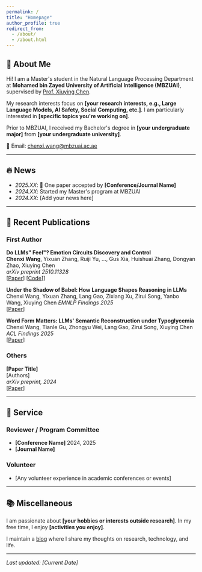 ```yaml
---
permalink: /
title: "Homepage"
author_profile: true
redirect_from: 
  - /about/
  - /about.html
---
```


<span id="about-me"></span>

## 👋 About Me

Hi! I am a Master's student in the Natural Language Processing Department at **Mohamed bin Zayed University of Artificial Intelligence (MBZUAI)**, supervised by [Prof. Xiuying Chen](https://iriscxy.github.io/). 

My research interests focus on **[your research interests, e.g., Large Language Models, AI Safety, Social Computing, etc.]**. I am particularly interested in **[specific topics you're working on]**.

Prior to MBZUAI, I received my Bachelor's degree in **[your undergraduate major]** from **[your undergraduate university]**.

📧 Email: [chenxi.wang@mbzuai.ac.ae](mailto:chenxi.wang@mbzuai.ac.ae)

---

<span id="news"></span>

## 🔥 News

- *2025.XX*: 🎉 One paper accepted by **[Conference/Journal Name]**
- *2024.XX*: Started my Master's program at MBZUAI
- *2024.XX*: [Add your news here]

---

<span id="publications"></span>

## 📝 Recent Publications

### First Author

**Do LLMs" Feel"? Emotion Circuits Discovery and Control**  
**Chenxi Wang**, Yixuan Zhang, Ruiji Yu, ..., Gus Xia, Huishuai Zhang, Dongyan Zhao, Xiuying Chen  
*arXiv preprint 2510.11328*  
\[[Paper](https://arxiv.org/abs/2510.11328)\] \[[Code](https://github.com/Aurora-cx/EmotionCircuits-LLM)\]]

**Under the Shadow of Babel: How Language Shapes Reasoning in LLMs**  
Chenxi Wang, Yixuan Zhang, Lang Gao, Zixiang Xu, Zirui Song, Yanbo Wang, Xiuying Chen
*EMNLP Findings 2025*  
\[[Paper](https://arxiv.org/abs/2506.16151)\]

**Word Form Matters: LLMs' Semantic Reconstruction under Typoglycemia**  
Chenxi Wang, Tianle Gu, Zhongyu Wei, Lang Gao, Zirui Song, Xiuying Chen
*ACL Findings 2025*  
\[[Paper](https://arxiv.org/abs/2503.01714)\]

### Others

**[Paper Title]**  
[Authors]  
*arXiv preprint, 2024*  
\[[Paper](link)\]

---

<span id="service"></span>

## 💼 Service

### Reviewer / Program Committee
- **[Conference Name]** 2024, 2025
- **[Journal Name]** 

### Volunteer
- [Any volunteer experience in academic conferences or events]

---

## 📚 Miscellaneous

I am passionate about **[your hobbies or interests outside research]**. In my free time, I enjoy **[activities you enjoy]**.

I maintain a [blog](/year-archive/) where I share my thoughts on research, technology, and life.

---

*Last updated: [Current Date]*
